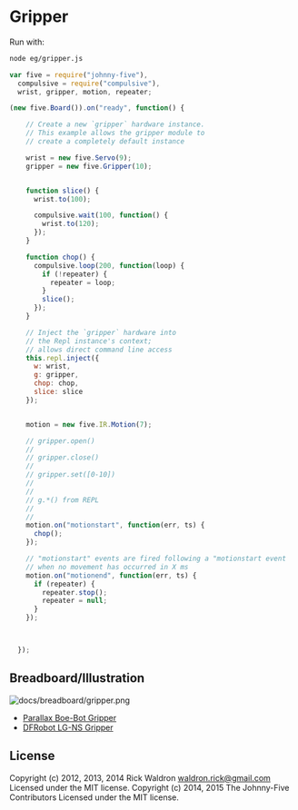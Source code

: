 # Gripper

Run with:
```bash
node eg/gripper.js
```


```javascript
var five = require("johnny-five"),
  compulsive = require("compulsive"),
  wrist, gripper, motion, repeater;

(new five.Board()).on("ready", function() {

    // Create a new `gripper` hardware instance.
    // This example allows the gripper module to
    // create a completely default instance

    wrist = new five.Servo(9);
    gripper = new five.Gripper(10);


    function slice() {
      wrist.to(100);

      compulsive.wait(100, function() {
        wrist.to(120);
      });
    }

    function chop() {
      compulsive.loop(200, function(loop) {
        if (!repeater) {
          repeater = loop;
        }
        slice();
      });
    }

    // Inject the `gripper` hardware into
    // the Repl instance's context;
    // allows direct command line access
    this.repl.inject({
      w: wrist,
      g: gripper,
      chop: chop,
      slice: slice
    });


    motion = new five.IR.Motion(7);

    // gripper.open()
    //
    // gripper.close()
    //
    // gripper.set([0-10])
    //
    //
    // g.*() from REPL
    //
    //
    motion.on("motionstart", function(err, ts) {
      chop();
    });

    // "motionstart" events are fired following a "motionstart event
    // when no movement has occurred in X ms
    motion.on("motionend", function(err, ts) {
      if (repeater) {
        repeater.stop();
        repeater = null;
      }
    });



  });


```


## Breadboard/Illustration


![docs/breadboard/gripper.png](breadboard/gripper.png)

- [Parallax Boe-Bot Gripper](http://www.parallax.com/Portals/0/Downloads/docs/prod/acc/GripperManual-v3.0.pdf)
- [DFRobot LG-NS Gripper](http://www.dfrobot.com/index.php?route=product/product&filter_name=gripper&product_id=628#.UCvGymNST_k)



## License
Copyright (c) 2012, 2013, 2014 Rick Waldron <waldron.rick@gmail.com>
Licensed under the MIT license.
Copyright (c) 2014, 2015 The Johnny-Five Contributors
Licensed under the MIT license.
